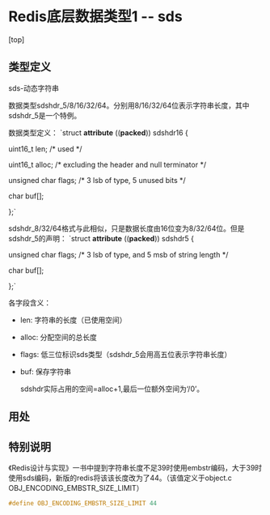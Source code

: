# Redis底层数据类型1 -- sds

[top]

## 类型定义

sds-动态字符串

数据类型sdshdr_5/8/16/32/64。分别用8/16/32/64位表示字符串长度，其中sdshdr_5是一个特例。

数据类型定义：
`struct __attribute__ ((__packed__)) sdshdr16 {

  uint16_t len; /* used */

  uint16_t alloc; /* excluding the header and null terminator */

  unsigned char flags; /* 3 lsb of type, 5 unused bits */

  char buf[];

};`

sdshdr_8/32/64格式与此相似，只是数据长度由16位变为8/32/64位。但是sdshdr_5的声明：
`struct __attribute__ ((__packed__)) sdshdr5 {

  unsigned char flags; /* 3 lsb of type, and 5 msb of string length */

  char buf[];

};`

各字段含义：

* len: 字符串的长度（已使用空间）

* alloc: 分配空间的总长度

* flags: 低三位标识sds类型（sdshdr_5会用高五位表示字符串长度）

* buf: 保存字符串

  sdshdr实际占用的空间=alloc+1,最后一位额外空间为‘/0’。

## 用处

## 特别说明

《Redis设计与实现》一书中提到字符串长度不足39时使用embstr编码，大于39时使用sds编码，新版的redis将该该长度改为了44。（该值定义于object.c OBJ_ENCODING_EMBSTR_SIZE_LIMIT）

```c
#define OBJ_ENCODING_EMBSTR_SIZE_LIMIT 44
```

